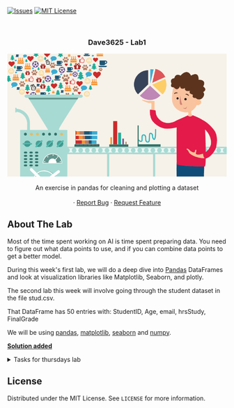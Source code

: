 <!-- PROJECT SHIELDS -->
<!--
*** I'm using markdown "reference style" links for readability.
*** Reference links are enclosed in brackets [ ] instead of parentheses ( ).
*** See the bottom of this document for the declaration of the reference variables
*** for contributors-url, forks-url, etc. This is an optional, concise syntax you may use.
*** https://www.markdownguide.org/basic-syntax/#reference-style-links
-->

[![Issues][issues-shield]][issues-url]
[![MIT License][license-shield]][license-url]




<!-- PROJECT LOGO -->
<br />
<h3 align="center">Dave3625 - Lab1</h3>
<p align="center">
  <a href="https://github.com/DAVE3625/DAVE3625-24H/tree/main/Lab1">
    <img src="img/logo.png" alt="Data wrangling" width="auto" height="auto">
  </a>

  

  <p align="center">
    An exercise in pandas for cleaning and plotting a dataset <br \>
    <br />
    ·
    <a href="https://github.com/DAVE3625/DAVE3625-24H/issues">Report Bug</a>
    ·
    <a href="https://github.com/DAVE3625/DAVE3625-24H/issues">Request Feature</a>
  </p>
</p>


<!-- ABOUT THE LAB -->
## About The Lab
Most of the time spent working on AI is time spent preparing data. You need to figure out what data points to use, and if you can combine data points to get a better model. 

During this week's first lab, we will do a deep dive into [Pandas][Pandas] DataFrames and look at visualization libraries like Matplotlib, Seaborn, and plotly.



The second lab this week will involve going through the student dataset in the file stud.csv. 

That DataFrame has 50 entries with:
StudentID, Age, email, hrsStudy, FinalGrade

We will be using [pandas][pandas-doc], [matplotlib][matplotlib-doc], [seaborn][seaborn-doc] and [numpy][numpy-doc].


**[Solution added][Solution]**
<details>
<summary>Tasks for thursdays lab</summary>

  ## Tasks
  **1. In this lab, you will import the csv file into pandas:**
  
  Hint: 
  ```
  #If you want to use the csv from this git set
  # url = "https://github.com/DAVE3625/DAVE3625-24H/blob/main/Lab1/stud.csv"
  # You can also download the csv and set
  # url="{filepath]/stud.csv"
  df = pd.read_csv(url, sep=',')
  df.head()
  
  ```
  
  
  **2. You will then clean the data set so df.info() produce**
  
  ![dfinfo][dfinfo]
  
  Hint: 
  ```
  df.isna().sum() #show missing values
  df=df.replace(r'^\s*$', np.nan, regex=True) #Replace blank values with np.nan values
  
  df['Column'] = df['Column'].astype(str).astype(int) #Convert from obj to int
  ```
  **3. Then idenify and remove the outliers in the «FinalGrade» column**
  
  Hint : 
  ```
  df["FinalGrade"].plot.box()
  ```
  
  **4. Finally add a column “Grade” where you transform the grade from float to a char:**
  
  [Hint][columns-condition]
  ```
  91 - 100 = A
  81 - 90  = B
  71 - 80  = C
  61 – 70  = D
  51 – 60  = E
     > 50  = F
  ```
  **5. Produce this plot:**
  
  ![barplot]
  
  The dataset is generated with this script and errors added after it's creation:
  ```python
  import random
  print(StudentID,Age,email,hrsStudy,FinalGrade)
  for i in range(50):
     studId ="s" + str(random.randrange(10000,99999,1)) 
     print(str(studId)+","+ str(random.randrange(19,35,1))+",
        "+str(studId+"@oslomet.no"+","+str(random.randint(0, 12)))+","+str(random.randint(20, 100)))
  ```
  
  ## More hints
  
  Due to many questions about pandas and python in general i'll provide some extra hints
  
  **Q: I get an error when running**
  ```python
  df = pd.read_csv(url, sep=',')
  ```
  **A: This might be caused by two different problems**
  1.  Check your imports, for this lab you should consider these imports
  ```python
  #Import modules
  %matplotlib inline
  import pandas as pd
  import numpy as np
  from scipy import stats
  ```
  2.  If you have imported pandas, check that you assign a value to the variable **url**
  
  **Q: I can't convert values to int or float**
  Even after running
  ```python
  df=df.replace(r'^\s*$', np.nan, regex=True)
  ```
  **A: Running the above code only replace whitespace with a nan value**
  
  nan stands for Not a Number, and can not be converted to int or float. The reason we convert missing values to nan is that pandas lets us handle those values quite simple.
  If you want to assign nan's a value, you can use
  ```python
  df["Column"].replace(np.nan, VALUE, inplace=True)
  #Column is a placeholder for the column you want to change. 
  #In this example we have the columns StudentID,Age,email,hrsStudy,FinalGrade
  ```
  After you have replaced the nan values you want, you can drop rows containing nan with:
  ```python
  df.dropna(inplace = True)
  ```
  **Q: df["FinalGrade"].plot.box() don't work**
  
  1.  When running this code I get an error
  2.  The code run, but I can't see a plot
  
  **A:**
  
  1.  If you get an error and your code looks correct, try to reinstall matplotlib.
      Go to your conda prompt (make sure you're in the right env) and write:
      ```
      conda uninstall matplotlib
      conda update
      conda install matplotlib
      ```
      rest the kernel in jupyter notebook and try again
  
  2.  If your code runs, but only produce
  ```
  <matplotlib.axes._subplots.AxesSubplot at 0x7f7cb044f7d0>
  ```
  add 
  ```
  %matplotlib inline
  ````
  in the includes section
  
  **Q: How do I remove outliers?**
  
  **A:**
  Check [kite][kite-outliers] for a hint.
  On this set edit
  ```python
  filtered_entries = (abs_z_scores < 3).all(axis=1)
  #to
  filtered_entries = (abs_z_scores < 3)
  ```
  **Q: Can you provide some tutorials for jupyter and pandas?**
  
  I need some good tutorials to get me started. Can you recommend any?
  
  **A: Yes**
  
  If you are new to jupyter notebook and pandas [this youtube video][jupyter-tutorial] will be useful.
  
  [This site][pandas-tutorial] covers many important aspects of pandas, and I use it often as a reference.

</details>

<!-- LICENSE -->
## License

Distributed under the MIT License. See `LICENSE` for more information.






<!-- MARKDOWN LINKS & IMAGES -->
<!-- https://www.markdownguide.org/basic-syntax/#reference-style-links -->
[issues-shield]: https://img.shields.io/github/issues/umaimehm/Intro_to_AI_2021.svg?style=for-the-badge
[issues-url]: https://github.com/DAVE3625/DAVE3625-24H/issues
[license-shield]: https://img.shields.io/github/license/othneildrew/Best-README-Template.svg?style=for-the-badge
[license-url]: https://github.com/DAVE3625/DAVE3625-24H/blob/main/Lab1/LICENSE

[dfinfo]: img/dfinfo.png
[barplot]: img/barplot.png
[seaborn-doc]: https://seaborn.pydata.org/
[matplotlib-doc]: https://matplotlib.org/stable/index.html
[pandas-doc]: https://pandas.pydata.org/docs/reference/index.html#api
[numpy-doc]: https://numpy.org/doc/stable/
[columns-condition]: https://www.dataquest.io/blog/tutorial-add-column-pandas-dataframe-based-on-if-else-condition/
[kite-outliers]: https://www.kite.com/python/answers/how-to-remove-outliers-from-a-pandas-dataframe-in-python/
[pandas-tutorial]: https://github.com/TirendazAcademy/PANDAS-TUTORIAL
[jupyter-tutorial]: https://www.youtube.com/watch?v=vmEHCJofslg
[solution]: Solution.ipynb
[Pandas]: Pandas.ipynb
